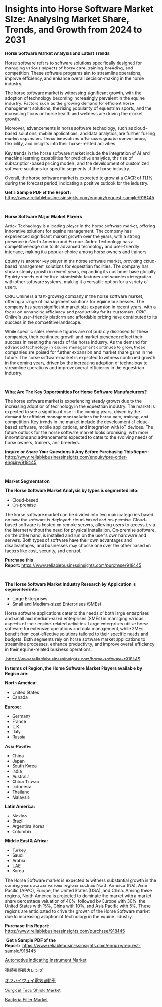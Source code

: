 <p><h1>Insights into Horse Software Market Size: Analysing Market Share, Trends, and Growth from 2024 to 2031</h1></p><p><strong>Horse Software Market Analysis and Latest Trends</strong></p>
<p><p>Horse software refers to software solutions specifically designed for managing various aspects of horse care, training, breeding, and competition. These software programs aim to streamline operations, improve efficiency, and enhance overall decision-making in the horse industry. </p><p>The horse software market is witnessing significant growth, with the adoption of technology becoming increasingly prevalent in the equine industry. Factors such as the growing demand for efficient horse management solutions, the rising popularity of equestrian sports, and the increasing focus on horse health and wellness are driving the market growth. </p><p>Moreover, advancements in horse software technology, such as cloud-based solutions, mobile applications, and data analytics, are further fueling market expansion. These innovations offer users greater convenience, flexibility, and insights into their horse-related activities.</p><p>Key trends in the horse software market include the integration of AI and machine learning capabilities for predictive analytics, the rise of subscription-based pricing models, and the development of customized software solutions for specific segments of the horse industry.</p><p>Overall, the horse software market is expected to grow at a CAGR of 11.1% during the forecast period, indicating a positive outlook for the industry.</p></p>
<p><strong>Get a Sample PDF of the Report:&nbsp;</strong> <a href="https://www.reliablebusinessinsights.com/enquiry/request-sample/918445">https://www.reliablebusinessinsights.com/enquiry/request-sample/918445</a></p>
<p>&nbsp;</p>
<p><strong>Horse Software Major Market Players</strong></p>
<p><p>Ardex Technology is a leading player in the horse software market, offering innovative solutions for equine management. The company has experienced significant market growth over the years, with a strong presence in North America and Europe. Ardex Technology has a competitive edge due to its advanced technology and user-friendly interface, making it a popular choice among horse owners and trainers.</p><p>Equicty is another key player in the horse software market, providing cloud-based management solutions for equestrian facilities. The company has shown steady growth in recent years, expanding its customer base globally. Equicty stands out for its customizable features and seamless integration with other software systems, making it a versatile option for a variety of users.</p><p>CRIO Online is a fast-growing company in the horse software market, offering a range of management solutions for equine businesses. The company has seen significant market size expansion in recent years, with a focus on enhancing efficiency and productivity for its customers. CRIO Online's user-friendly platform and affordable pricing have contributed to its success in the competitive landscape.</p><p>While specific sales revenue figures are not publicly disclosed for these companies, their continued growth and market presence reflect their success in meeting the needs of the horse industry. As the demand for advanced technology in equine management continues to grow, these companies are poised for further expansion and market share gains in the future. The horse software market is expected to witness continued growth in the coming years, driven by the increasing adoption of technology to streamline operations and improve overall efficiency in the equestrian industry.</p></p>
<p>&nbsp;</p>
<p><strong>What Are The Key Opportunities For Horse Software Manufacturers?</strong></p>
<p><p>The horse software market is experiencing steady growth due to the increasing adoption of technology in the equestrian industry. The market is expected to see a significant rise in the coming years, driven by the demand for efficient management solutions for horse care, training, and competition. Key trends in the market include the development of cloud-based software, mobile applications, and integration with IoT devices. The future outlook for the horse software market looks promising, with more innovations and advancements expected to cater to the evolving needs of horse owners, trainers, and breeders.</p></p>
<p><strong>Inquire or Share Your Questions If Any Before Purchasing This Report:</strong> <a href="https://www.reliablebusinessinsights.com/enquiry/pre-order-enquiry/918445">https://www.reliablebusinessinsights.com/enquiry/pre-order-enquiry/918445</a></p>
<p>&nbsp;</p>
<p><strong>Market Segmentation</strong></p>
<p><strong>The Horse Software Market Analysis by types is segmented into:</strong></p>
<p><ul><li>Cloud-based</li><li>On-premise</li></ul></p>
<p><p>The horse software market can be divided into two main categories based on how the software is deployed: cloud-based and on-premise. Cloud-based software is hosted on remote servers, allowing users to access it via the internet without the need for physical installation. On-premise software, on the other hand, is installed and run on the user's own hardware and servers. Both types of software have their own advantages and disadvantages, and businesses may choose one over the other based on factors like cost, security, and control.</p></p>
<p><strong>Purchase this Report:&nbsp;</strong><a href="https://www.reliablebusinessinsights.com/purchase/918445">https://www.reliablebusinessinsights.com/purchase/918445</a></p>
<p>&nbsp;</p>
<p><strong>The Horse Software Market Industry Research by Application is segmented into:</strong></p>
<p><ul><li>Large Enterprises</li><li>Small and Medium-sized Enterprises (SMEs)</li></ul></p>
<p><p>Horse software applications cater to the needs of both large enterprises and small and medium-sized enterprises (SMEs) in managing various aspects of their equine-related activities. Large enterprises utilize horse software for extensive operations and data management, while SMEs benefit from cost-effective solutions tailored to their specific needs and budgets. Both segments rely on horse software market applications to streamline processes, enhance productivity, and improve overall efficiency in their equine-related business operations.</p></p>
<p><a href="https://www.reliablebusinessinsights.com/horse-software-r918445">&nbsp;https://www.reliablebusinessinsights.com/horse-software-r918445</a></p>
<p><strong>In terms of Region, the Horse Software Market Players available by Region are:</strong></p>
<p>
    <p> <strong> North America: </strong>
        <ul>
            <li>United States</li>
            <li>Canada</li>
        </ul>
        </p> 
    <p> <strong> Europe: </strong>
        <ul>
            <li>Germany</li>
            <li>France</li>
            <li>U.K.</li>
            <li>Italy</li>
            <li>Russia</li>
        </ul>
        </p> 
    <p> <strong> Asia-Pacific: </strong>
        <ul>
            <li>China</li>
            <li>Japan</li>
            <li>South Korea</li>
            <li>India</li>
            <li>Australia</li>
            <li>China Taiwan</li>
            <li>Indonesia</li>
            <li>Thailand</li>
            <li>Malaysia</li>
        </ul>
        </p> 
    <p> <strong> Latin America: </strong>
        <ul>
            <li>Mexico</li>
            <li>Brazil</li>
            <li>Argentina Korea</li>
            <li>Colombia</li>
        </ul>
        </p> 
    <p> <strong> Middle East & Africa: </strong>
        <ul>
            <li>Turkey</li>
            <li>Saudi</li>
            <li>Arabia</li>
            <li>UAE</li>
            <li>Korea</li>
        </ul>
    </p>
    </p>
<p><p>The Horse Software market is expected to witness substantial growth in the coming years across various regions such as North America (NA), Asia Pacific (APAC), Europe, the United States (USA), and China. Among these regions, North America is projected to dominate the market with a market share percentage valuation of 40%, followed by Europe with 30%, the United States with 15%, China with 10%, and Asia Pacific with 5%. These regions are anticipated to drive the growth of the Horse Software market due to increasing adoption of technology in the equine industry.</p></p>
<p><strong>Purchase this Report: </strong><a href="https://www.reliablebusinessinsights.com/purchase/918445">https://www.reliablebusinessinsights.com/purchase/918445</a></p>
<p>&nbsp;<strong>Get a Sample PDF of the Report:&nbsp;&nbsp;</strong><a href="https://www.reliablebusinessinsights.com/enquiry/request-sample/918445">https://www.reliablebusinessinsights.com/enquiry/request-sample/918445</a></p>
<p><strong></strong></p>
<p><p><a href="https://www.linkedin.com/pulse/automotive-indicating-instrument-market-trends-analysis-oerkc?trackingId=Z7LZ9gNY7MgYD7hctqpPlw%3D%3D">Automotive Indicating Instrument Market</a></p><p><a href="https://github.com/MacyOrn/Market-Research-Report-List-1/blob/main/4853466172484.md">連続視野眼内レンズ</a></p><p><a href="https://github.com/charm854/Market-Research-Report-List-2/blob/main/9015556172483.md">オフハイウェイ電気自動車</a></p><p><a href="https://github.com/jhonangga41/Market-Research-Report-List-1/blob/main/surgical-face-shield-market.md">Surgical Face Shield Market</a></p><p><a href="https://github.com/jnzzvtbl92/Market-Research-Report-List-1/blob/main/bacteria-filter-market.md">Bacteria Filter Market</a></p></p>